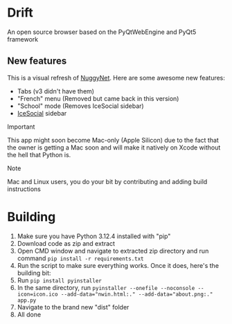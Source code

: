 # Drift
An open source browser based on the PyQtWebEngine and PyQt5 framework 

## New features
This is a visual refresh of [NuggyNet](https://www.github.com/DriftBR/NuggyNet3). Here are some awesome new features:
* Tabs (v3 didn't have them)
* "French" menu (Removed but came back in this version)
* "School" mode (Removes IceSocial sidebar)
* [IceSocial](https://www.icesocial.net) sidebar

> [!IMPORTANT]  
> This app might soon become Mac-only (Apple Silicon) due to the fact that the owner is getting a Mac soon and will make it natively on Xcode without the hell that Python is. 

> [!NOTE]
> Mac and Linux users, you do your bit by contributing and adding build instructions

# Building
1) Make sure you have Python 3.12.4 installed with "pip"
2) Download code as zip and extract
3) Open CMD window and navigate to extracted zip directory and run command `pip install -r requirements.txt`
4) Run the script to make sure everything works. Once it does, here's the building bit:
5) Run `pip install pyinstaller`
6) In the same directory, run `pyinstaller --onefile --noconsole --icon=icon.ico --add-data="nwin.html:." --add-data="about.png:." app.py`
7) Navigate to the brand new "dist" folder
8) All done
